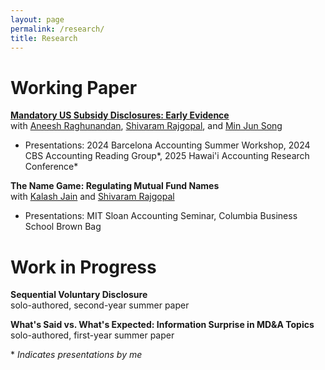 ```yaml
---
layout: page
permalink: /research/
title: Research
---
```

# Working Paper
**[Mandatory US Subsidy Disclosures: Early Evidence](https://papers.ssrn.com/sol3/papers.cfm?abstract_id=5135879)**  
with [Aneesh Raghunandan](https://www.aneeshraghunandan.com/), [Shivaram Rajgopal](https://www.shivarajgopal.com/), and [Min Jun Song](https://academics.business.columbia.edu/node/1550)
- Presentations: 2024 Barcelona Accounting Summer Workshop, 2024 CBS Accounting Reading Group\*, 2025 Hawai'i Accounting Research Conference\*

**The Name Game: Regulating Mutual Fund Names**  
with [Kalash Jain](https://kalashjain.me/) and [Shivaram Rajgopal](https://www.shivarajgopal.com/)
- Presentations: MIT Sloan Accounting Seminar, Columbia Business School Brown Bag

# Work in Progress
**Sequential Voluntary Disclosure**  
solo-authored, second-year summer paper  

**What's Said vs. What's Expected: Information Surprise in MD&A Topics**  
solo-authored, first-year summer paper  

\* *Indicates presentations by me*
<!-- **Internal Uncertainty and External Communication: Evidence from Corporate Violations**  
with [Jonas Heese](https://www.hbs.edu/faculty/Pages/profile.aspx?facId=740159), [Ronghuo Zheng](https://www.mccombs.utexas.edu/faculty-and-research/faculty-directory/ronghuo-zheng/), and [Yuan Zou](https://www.hbs.edu/faculty/Pages/profile.aspx?facId=1201306) -->

<!-- <ul>
	<li>
		<b>Internal Uncertainty and External Communication: Evidence from Corporate Violations</b><br>
		
		<i></i><br>
		<a href=""><div class="color-button">report</div></a><a href=""><div class="color-button">code</div></a>
	</li><br>
</ul> -->


<!-- <h2>Publications</h2>
<ul>
	<li>
		<b>"Paper title #1"</b><br>
		<i>List of authors</i><br>
		Conference, Year<br>
		<a href=""><div class="color-button">pdf</div></a><a href=""><div class="color-button">cite</div></a><a href=""><div class="color-button">code</div></a>
	</li><br>
	<li>
		<b>"Paper title #1"</b><br>
		<i>List of authors</i><br>
		Conference, Year<br>
		<a href=""><div class="color-button">pdf</div></a><a href=""><div class="color-button">cite</div></a><a href=""><div class="color-button">code</div></a>
	</li><br>
</ul>

<h2>Research Projects</h2>
<ul>
	<li>
		<b>Project title</b><br>
		University, Duration<br>
		<i>Other details such as advisor's name may go here</i><br>
		<a href=""><div class="color-button">report</div></a><a href=""><div class="color-button">code</div></a>
	</li><br>
	<li>
		<b>Project title</b><br>
		University, Duration<br>
		<i>Other details such as advisor's name may go here</i><br>
		<a href=""><div class="color-button">report</div></a><a href=""><div class="color-button">code</div></a>
	</li><br>
</ul>

<h2>Research Implementations</h2>
<ul>
	<li>
		<b>Title #1</b>: Brief description of this research implementation.<br>
		<a href=""><div class="color-button">paper</div></a><a href=""><div class="color-button">report</div></a><a href=""><div class="color-button">code</div></a>
	</li><br>
	<li>
		<b>Title #2</b>: Brief description of this research implementation.<br>
		<a href=""><div class="color-button">paper</div></a><a href=""><div class="color-button">report</div></a><a href=""><div class="color-button">code</div></a>
	</li><br>
</ul> -->